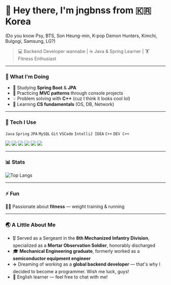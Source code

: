 # 👋 Hey there, I'm jngbnss from 🇰🇷 Korea  
(Do you know Psy, BTS, Son Heung-min, K-pop Demon Hunters, Kimchi, Bulgogi, Samsung, LG?)

> 💻 Backend Developer wannabe | ☕ Java & Spring Learner | 🏋️ Fitness Enthusiast  

---

### 🚀 What I'm Doing
- 🌱 Studying **Spring Boot** & **JPA**
- 🧩 Practicing **MVC patterns** through console projects  
- 💡 Problem solving with **C++** (cuz I think it looks cool lol)
- 🧠 Learning **CS fundamentals** (OS, DB, Network)

---

### 🧰 Tech I Use
`Java` `Spring` `JPA` `MySQL` `Git` `VSCode` `IntelliJ IDEA` `C++` `DEV C++`

<p align="left">
  <img src="https://img.shields.io/badge/Java-F89820?style=for-the-badge&logo=openjdk&logoColor=white"/>
  <img src="https://img.shields.io/badge/Spring-6DB33F?style=for-the-badge&logo=spring&logoColor=white"/>
  <img src="https://img.shields.io/badge/JPA-59666C?style=for-the-badge&logo=hibernate&logoColor=white"/>
  <img src="https://img.shields.io/badge/MySQL-00648B?style=for-the-badge&logo=mysql&logoColor=white"/>
  <img src="https://img.shields.io/badge/Git-F05033?style=for-the-badge&logo=git&logoColor=white"/>
  <img src="https://img.shields.io/badge/C++-00599C?style=for-the-badge&logo=cplusplus&logoColor=white"/>
</p>

---

### 📊 Stats
![Top Langs](https://github-readme-stats.vercel.app/api/top-langs/?username=jngbnss&layout=compact&theme=github_dark)

<!--
![GitHub stats](https://github-readme-stats.vercel.app/api?username=jngbnss&show_icons=true&theme=github_dark)
-->

---

### ⚡ Fun
🏋️‍♂️ Passionate about **fitness** — weight training & running  

---

### 🌏 A Little About Me
- 🎖 Served as a Sergeant in the **8th Mechanized Infantry Division**, specialized as a **Mortar Observation Soldier**, honorably discharged  
- 🎓 **Mechanical Engineering graduate**, formerly worked as a **semiconductor equipment engineer**
- ✈️ Dreaming of working as a **global backend developer** — that's why I decided to become a programmer. Wish me luck, guys! 
- 💬 English learner — feel free to chat with me!  



